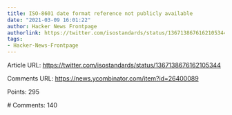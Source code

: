 ```yaml
---
title: ISO-8601 date format reference not publicly available
date: "2021-03-09 16:01:22"
author: Hacker News Frontpage
authorlink: https://twitter.com/isostandards/status/1367138676162105344
tags:
- Hacker-News-Frontpage
---
```


<p>Article URL: <a href="https://twitter.com/isostandards/status/1367138676162105344">https://twitter.com/isostandards/status/1367138676162105344</a></p>
<p>Comments URL: <a href="https://news.ycombinator.com/item?id=26400089">https://news.ycombinator.com/item?id=26400089</a></p>
<p>Points: 295</p>
<p># Comments: 140</p>
